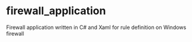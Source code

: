 # firewall_application
Firewall application written in C# and Xaml for rule definition on Windows firewall

